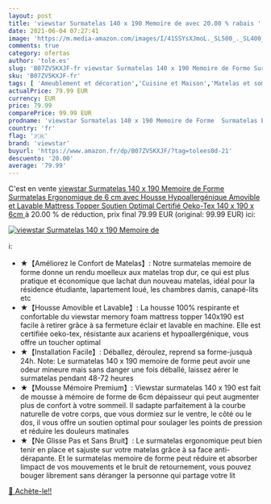 ```yaml
---
layout: post
title: 'viewstar Surmatelas 140 x 190 Memoire de avec 20.00 % rabais '
date: 2021-06-04 07:27:41
image: 'https://m.media-amazon.com/images/I/41SSYsXJmoL._SL500_._SL400_.jpg'
comments: true
category: ofertas
author: 'tole.es'
slug: 'B07ZV5KXJF-fr viewstar Surmatelas 140 x 190 Memoire de Forme Surmatelas...'
sku: 'B07ZV5KXJF-fr'
tags: [ 'Ameublement et décoration','Cuisine et Maison','Matelas et sommiers pour adulte','Meubles','Meubles de chambre dadulte','Sur-matelas pour adulte','viewstar', ]
actualPrice: 79.99 EUR
currency: EUR
price: 79.99
comparePrice: 99.99 EUR
prodname: 'viewstar Surmatelas 140 x 190 Memoire de Forme  Surmatelas Ergonomique de 6 cm avec Housse Hypoallergénique Amovible et Lavable  Mattress Topper Soutien Optimal  Certifié Oeko-Tex  140 x 190 x 6cm '
country: 'fr'
flag: '🇫🇷'
brand: 'viewstar'
buyurl: 'https://www.amazon.fr/dp/B07ZV5KXJF/?tag=tolees0d-21'
descuento: '20.00'
average: '79.99'
---
```


C'est en vente [viewstar Surmatelas 140 x 190 Memoire de Forme  Surmatelas Ergonomique de 6 cm avec Housse Hypoallergénique Amovible et Lavable  Mattress Topper Soutien Optimal  Certifié Oeko-Tex  140 x 190 x 6cm ](https://www.amazon.fr/dp/B07ZV5KXJF/?tag=tolees0d-21)  à  20.00 % de réduction, prix final  79.99 EUR (original: 99.99 EUR) ici:

[![viewstar Surmatelas 140 x 190 Memoire de](https://m.media-amazon.com/images/I/41SSYsXJmoL._SL500_._SL400_.jpg)](https://www.amazon.fr/dp/B07ZV5KXJF/?tag=tolees0d-21)

ℹ️:

- ★【Améliorez le Confort de Matelas】: Notre surmatelas memoire de forme donne un rendu moelleux aux matelas trop dur, ce qui est plus pratique et économique que lachat dun nouveau matelas, idéal pour la résidence étudiante, lapartement loué, les chambres damis, canapé-lits etc
- ★【Housse Amovible et Lavable】: La housse 100% respirante et confortable du viewstar memory foam mattress topper 140x190 est facile à retirer grâce à sa fermeture éclair et lavable en machine. Elle est certifiée oeko-tex, résistante aux acariens et hypoallergénique, vous offre un toucher optimal
- ★【Installation Facile】: Déballez, déroulez, reprend sa forme-jusquà 24h. Note: Le surmatelas 140 x 190 memoire de forme peut avoir une odeur mineure mais sans danger une fois déballé, laissez aérer le surmatelas pendant 48-72 heures
- ★【Mousse Mémoire Premium】: Viewstar surmatelas 140 x 190 est fait de mousse à mémoire de forme de 6cm dépaisseur qui peut augmenter plus de confort à votre sommeil. Il sadapte parfaitement à la courbe naturelle de votre corps, que vous dormiez sur le ventre, le côté ou le dos, il vous offre un soutien optimal pour soulager les points de pression et réduire les douleurs matinales
- ★【Ne Glisse Pas et Sans Bruit】: Le surmatelas ergonomique peut bien tenir en place et sajuste sur votre matelas grâce à sa face anti-dérapante. Et le surmatelas memoire de forme peut réduire et absorber limpact de vos mouvements et le bruit de retournement, vous pouvez bouger librement sans déranger la personne qui partage votre lit

[🛒 Achète-le!!](https://www.amazon.fr/dp/B07ZV5KXJF/?tag=tolees0d-21)
